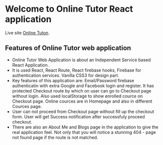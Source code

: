 # Welcome to Online Tutor React application

Live site [Online Tuton](https://github.com/theophildio).

## Features of Online Tutor web application

* Online Tutor Web Application is about an Independent Service based React Application.
* It is used React, React Route, React firebase hooks, Firebase for authentication services. Vanilla CSS3 for design part. 
* Key features of this application are: Email/Password firebase authenticatin with extra Google and Facebook login and register. It has protected Checkout route by which on user can go to Checkout page without login. Also used localStorage to show enrolled cource on Checkout page. Online cources are in Homepage and also in different Cources page.
* User can not proceed from Checkout page without fill up the checkout form. User will get Success notification after successfuly proceed checkout. 
* There are also an About Me and Blogs page in the application to give the real application feel. Not only that you will notice a stunning 404 - page not found page if the route is not matched.